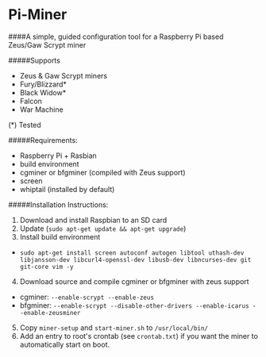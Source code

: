 # Pi-Miner

####A simple, guided configuration tool for a Raspberry Pi based Zeus/Gaw Scrypt miner

#####Supports
* Zeus & Gaw Scrypt miners
* Fury/Blizzard*
* Black Widow*
* Falcon
* War Machine

(*) Tested

#####Requirements:
* Raspberry Pi + Rasbian
* build environment
* cgminer or bfgminer (compiled with Zeus support)
* screen
* whiptail (installed by default)

#####Installation Instructions:
1. Download and install Raspbian to an SD card
2. Update (`sudo apt-get update && apt-get upgrade`)
3. Install build environment
 * `sudo apt-get install screen autoconf autogen libtool uthash-dev libjansson-dev libcurl4-openssl-dev libusb-dev libncurses-dev git git-core vim -y`
4. Download source and compile cgminer or bfgminer with zeus support
 * cgminer: `--enable-scrypt --enable-zeus`
 * bfgminer: `--enable-scrypt --disable-other-drivers --enable-icarus --enable-zeusminer`
5. Copy `miner-setup` and `start-miner.sh` to `/usr/local/bin/`
6. Add an entry to root's crontab (see `crontab.txt`) if you want the miner to automatically start on boot.



